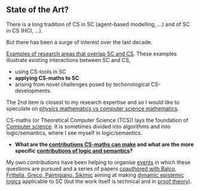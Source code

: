 ## State of the Art?

There is a long tradition of CS in SC (agent-based modelling, ...) and of SC in CS (HCI, ...). 

But there has been a surge of interest over the last decade.

[Examples of research areas that overlap SC and CS](existing-research-areas.md). These examples illustrate existing interactions between SC and CS, 
  - using CS-tools in SC
  - **applying CS-maths to SC**
  - arising from novel challenges posed by techonological CS-developments. 
  
The 2nd item is closest to my research expertise and so I would like to speculate on [physics mathematics vs computer science mathematics](physics-maths-vs-CS-maths.md).

CS-maths (or Theoretical Computer Science (TCS)) lays the foundation of [Computer science](computer-science.md). It is sometimes divided into algorithms and into logic/semantics, where I see myself in logic/semantics.

* **What are the [contributions CS-maths can make](contributions-of-CS-maths.md) and what are the more specific [contributions of logic and semantics](logic-and-semantics.md)?**

My own contributions have been helping to organise [events](track-record.md) in which these questions are pursued and a series of papers [coauthored with Balco, Frittella, Greco, Palmigiano, Sikimic](http://www.cs.le.ac.uk/people/akurz/works.html) aiming at making [dynamic epistemic logics](http://www.iep.utm.edu/de-logic/) applicable to SC (but the work itself is technical and in [proof theory](https://en.wikipedia.org/wiki/Proof_theory)).

